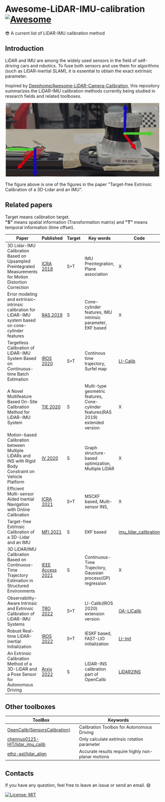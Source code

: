 # Awesome-LiDAR-IMU-calibration [![Awesome](https://awesome.re/badge.svg)](https://awesome.re)    

:sunglasses: A current list of LiDAR-IMU calibration method

## Introduction  

LiDAR and IMU are among the widely used sensors in the field of self-driving cars and robotics. To fuse both sensors and use them for algorithms (such as LiDAR-inertial SLAM), it is essential to obtain the exact extrinsic parameter.  

Inspired by [Deephome/Awesome-LiDAR-Camera-Calibration](https://github.com/Deephome/Awesome-LiDAR-Camera-Calibration), this repository summarizes the LiDAR-IMU calibration methods currently being studied in research fields and related toolboxes.  

<p align="center"><img src="figure.png" width = "500" ></p>  
The figure above is one of the figures in the paper "Target-free Extrinsic Calibration of a 3D-Lidar and an IMU".

## Related papers  
Target means calibration target.  
**"S"** means spatial information (Transformation matrix) and **"T"** means temporal information (time offset).  

|Paper|Published|Target|Key words|Code|  
| --- | --- | --- | --- | --- |
|3D Lidar-IMU Calibration Based on Upsampled Preintegrated Measurements for Motion Distortion Correction|[ICRA 2018](https://ieeexplore.ieee.org/document/8460179)|S+T|IMU Preintegration, Plane association|X|  
|Error modeling and extrinsic–intrinsic calibration for LiDAR-IMU system based on cone-cylinder features|[RAS 2019](https://www.sciencedirect.com/science/article/pii/S092188901730636X)|S| Cone-cylinder features, IMU intrinsic parameter, EKF based  |X|  
|Targetless Calibration of LiDAR-IMU System Based on Continuous-time Batch Estimation|[IROS 2020](https://ieeexplore.ieee.org/abstract/document/9341405)|S+T|Continous time trajectory, Surfel map|[LI-Calib](https://github.com/APRIL-ZJU/lidar_IMU_calib)| 
|A Novel Multifeature Based On-Site Calibration Method for LiDAR-IMU System|[TIE 2020](https://ieeexplore.ieee.org/abstract/document/8924904)|S|Multi-type geometric features, Cone-cylinder features(RAS 2019) extended version  |X|  
|Motion-based Calibration between Multiple LiDARs and INS with Rigid Body Constraint on Vehicle Platform|[IV 2020](https://ieeexplore.ieee.org/abstract/document/9304532)|S|Graph structure-based optimization, Multiple LiDAR |X|  
|Efficient Multi-sensor Aided Inertial Navigation with Online Calibration|[ICRA 2021](https://ieeexplore.ieee.org/abstract/document/9561254)|S+T|MSCKF based, Multi-sensor INS,  |X|  
|Target-free Extrinsic Calibration of a 3D-Lidar and an IMU|[MFI 2021](https://ieeexplore.ieee.org/abstract/document/9591180)|S|EKF based|[imu_lidar_calibration](https://github.com/unmannedlab/imu_lidar_calibration)|  
|3D LiDAR/IMU Calibration Based on Continuous-Time Trajectory Estimation in Structured Environments|[IEEE Access 2021](https://ieeexplore.ieee.org/abstract/document/9543701)|S|Continuous-Time Trajectory, Gaussian process(GP) regression|X|  
|Observability-Aware Intrinsic and Extrinsic Calibration of LiDAR-IMU Systems|[TRO 2022](https://ieeexplore.ieee.org/abstract/document/9787062)|S+T|LI-Calib(IROS 2020) extension version|[OA-LICalib](https://github.com/APRIL-ZJU/OA-LICalib)|  
|Robust Real-time LiDAR-inertial Initialization|[IROS 2022](https://arxiv.org/abs/2202.11006)|S+T|IESKF based, FAST-LIO initialization|[LI-Init](https://github.com/hku-mars/LiDAR_IMU_Init)|  
|An Extrinsic Calibration Method of a 3D-LiDAR and a Pose Sensor for Autonomous Driving|[Arxiv 2022](https://arxiv.org/pdf/2209.07694.pdf)|S|LiDAR-INS calibration part of OpenCalib|[LiDAR2INS](https://github.com/OpenCalib/LiDAR2INS)|  

## Other toolboxes  

|ToolBox|Keywords|
| --- | --- |
|[OpenCalib(SensorsCalibration)](https://github.com/PJLab-ADG/SensorsCalibration)|Calibration Toolbox for Autonomous Driving|  
|[chennuo0125-HIT/lidar_imu_calib](https://github.com/chennuo0125-HIT/lidar_imu_calib)|Only calculate extrinsic rotation parameter|
|[ethz-asl/lidar_align](https://github.com/ethz-asl/lidar_align)|Accurate results require highly non-planar motions|  

## Contacts  

If you have any question, feel free to leave an issue or send an email. :smile:

[![License: MIT](https://img.shields.io/badge/License-MIT-yellow.svg)](https://opensource.org/licenses/MIT)  
